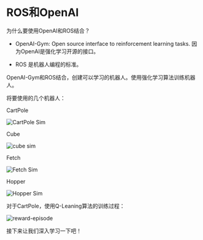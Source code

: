 
# ROS和OpenAI

为什么要使用OpenAI和ROS结合？

- OpenAI-Gym: Open source interface to reinforcement learning tasks. 因为OpenAI是强化学习开源的接口。

- ROS 是机器人编程的标准。

OpenAI-Gym和ROS结合，创建可以学习的机器人。使用强化学习算法训练机器人。

将要使用的几个机器人：


CartPole

![CartPole Sim](https://gitee.com/gdhu/testtingop/raw/master/2020-05-06_000.jpg)

Cube

![cube sim](https://gitee.com/gdhu/testtingop/raw/master/2020-05-06_001.jpg)

Fetch

![Fetch Sim](https://gitee.com/gdhu/testtingop/raw/master/2020-05-06_002.jpg)

Hopper

![Hopper Sim](https://gitee.com/gdhu/testtingop/raw/master/2020-05-06_003.jpg)

对于CartPole，使用Q-Leaning算法的训练过程：

![reward-episode](https://gitee.com/gdhu/testtingop/raw/master/2020-05-06_005.jpg)

接下来让我们深入学习一下吧！